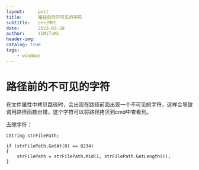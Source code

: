 ```yaml
---
layout:     post
title:      路径前的不可见的字符
subtitle:   c++/MFC
date:       2023-03-28
author:     YiMiTuMi
header-img: 
catalog: true
tags:
    - windows
---
```


# 路径前的不可见的字符

在文件属性中拷贝路径时，会出现在路径前面出现一个不可见的字符，这样会导致调用路径函数出错，这个字符可以将路径拷贝到cmd中查看到。

去除字符：

	CString strFilePath;
	
	if (strFilePath.GetAt(0) == 8234)
	{
		strFilePath = strFilePath.Mid(1, strFilePath.GetLength());
	}


